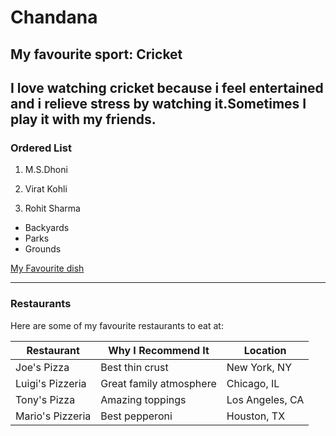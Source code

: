 # Chandana
## My favourite sport: Cricket
I love watching cricket because i feel **entertained** and i relieve **stress** by watching it.Sometimes I play it with my friends.
---
### Ordered List

1. M.S.Dhoni

2. Virat Kohli

3. Rohit Sharma

- Backyards
- Parks
- Grounds


[My Favourite dish](./MyDish.md)


---

### Restaurants

Here are some of my favourite restaurants to eat at:


| Restaurant        | Why I Recommend It     | Location          |
|-------------------|------------------------|-------------------|
| Joe's Pizza        | Best thin crust         | New York, NY      |
| Luigi's Pizzeria   | Great family atmosphere | Chicago, IL       |
| Tony's Pizza       | Amazing toppings        | Los Angeles, CA   |
| Mario's Pizzeria   | Best pepperoni          | Houston, TX       |


